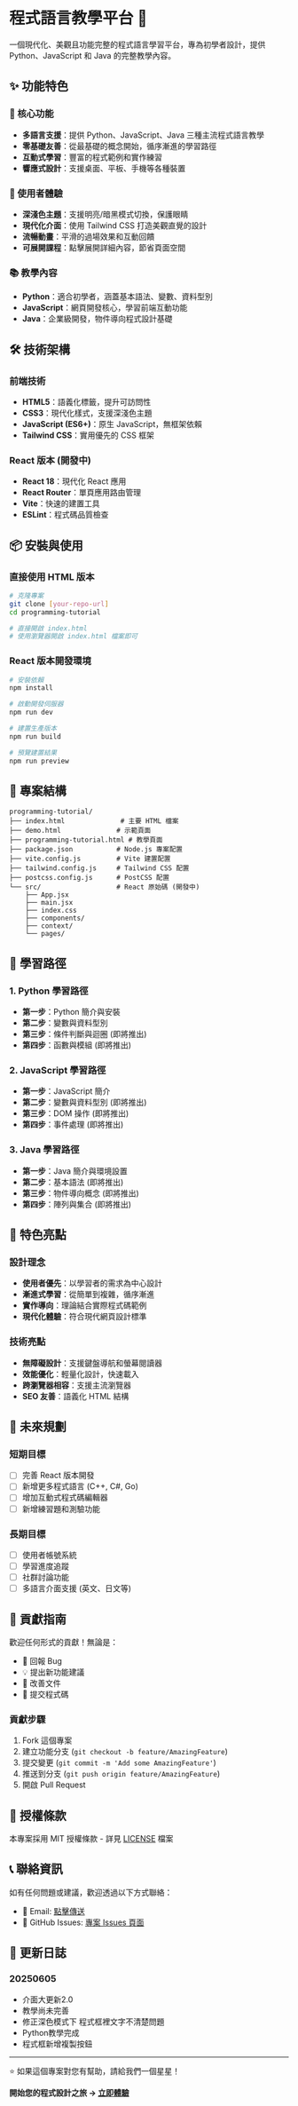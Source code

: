 # 程式語言教學平台 🚀

一個現代化、美觀且功能完整的程式語言學習平台，專為初學者設計，提供 Python、JavaScript 和 Java 的完整教學內容。

## ✨ 功能特色

### 🎯 核心功能
- **多語言支援**：提供 Python、JavaScript、Java 三種主流程式語言教學
- **零基礎友善**：從最基礎的概念開始，循序漸進的學習路徑
- **互動式學習**：豐富的程式範例和實作練習
- **響應式設計**：支援桌面、平板、手機等各種裝置

### 🎨 使用者體驗
- **深淺色主題**：支援明亮/暗黑模式切換，保護眼睛
- **現代化介面**：使用 Tailwind CSS 打造美觀直覺的設計
- **流暢動畫**：平滑的過場效果和互動回饋
- **可展開課程**：點擊展開詳細內容，節省頁面空間

### 📚 教學內容
- **Python**：適合初學者，涵蓋基本語法、變數、資料型別
- **JavaScript**：網頁開發核心，學習前端互動功能
- **Java**：企業級開發，物件導向程式設計基礎

## 🛠️ 技術架構

### 前端技術
- **HTML5**：語義化標籤，提升可訪問性
- **CSS3**：現代化樣式，支援深淺色主題
- **JavaScript (ES6+)**：原生 JavaScript，無框架依賴
- **Tailwind CSS**：實用優先的 CSS 框架

### React 版本 (開發中)
- **React 18**：現代化 React 應用
- **React Router**：單頁應用路由管理
- **Vite**：快速的建置工具
- **ESLint**：程式碼品質檢查

## 📦 安裝與使用

### 直接使用 HTML 版本
```bash
# 克隆專案
git clone [your-repo-url]
cd programming-tutorial

# 直接開啟 index.html
# 使用瀏覽器開啟 index.html 檔案即可
```

### React 版本開發環境
```bash
# 安裝依賴
npm install

# 啟動開發伺服器
npm run dev

# 建置生產版本
npm run build

# 預覽建置結果
npm run preview
```

## 📁 專案結構

```
programming-tutorial/
├── index.html              # 主要 HTML 檔案
├── demo.html              # 示範頁面
├── programming-tutorial.html # 教學頁面
├── package.json           # Node.js 專案配置
├── vite.config.js         # Vite 建置配置
├── tailwind.config.js     # Tailwind CSS 配置
├── postcss.config.js      # PostCSS 配置
└── src/                   # React 原始碼 (開發中)
    ├── App.jsx
    ├── main.jsx
    ├── index.css
    ├── components/
    ├── context/
    └── pages/
```

## 🎯 學習路徑

### 1. Python 學習路徑
- **第一步**：Python 簡介與安裝
- **第二步**：變數與資料型別
- **第三步**：條件判斷與迴圈 (即將推出)
- **第四步**：函數與模組 (即將推出)

### 2. JavaScript 學習路徑
- **第一步**：JavaScript 簡介
- **第二步**：變數與資料型別 (即將推出)
- **第三步**：DOM 操作 (即將推出)
- **第四步**：事件處理 (即將推出)

### 3. Java 學習路徑
- **第一步**：Java 簡介與環境設置
- **第二步**：基本語法 (即將推出)
- **第三步**：物件導向概念 (即將推出)
- **第四步**：陣列與集合 (即將推出)

## 🌟 特色亮點

### 設計理念
- **使用者優先**：以學習者的需求為中心設計
- **漸進式學習**：從簡單到複雜，循序漸進
- **實作導向**：理論結合實際程式碼範例
- **現代化體驗**：符合現代網頁設計標準

### 技術亮點
- **無障礙設計**：支援鍵盤導航和螢幕閱讀器
- **效能優化**：輕量化設計，快速載入
- **跨瀏覽器相容**：支援主流瀏覽器
- **SEO 友善**：語義化 HTML 結構

## 🚀 未來規劃

### 短期目標
- [ ] 完善 React 版本開發
- [ ] 新增更多程式語言 (C++, C#, Go)
- [ ] 增加互動式程式碼編輯器
- [ ] 新增練習題和測驗功能

### 長期目標
- [ ] 使用者帳號系統
- [ ] 學習進度追蹤
- [ ] 社群討論功能
- [ ] 多語言介面支援 (英文、日文等)

## 🤝 貢獻指南

歡迎任何形式的貢獻！無論是：
- 🐛 回報 Bug
- 💡 提出新功能建議
- 📝 改善文件
- 🔧 提交程式碼

### 貢獻步驟
1. Fork 這個專案
2. 建立功能分支 (`git checkout -b feature/AmazingFeature`)
3. 提交變更 (`git commit -m 'Add some AmazingFeature'`)
4. 推送到分支 (`git push origin feature/AmazingFeature`)
5. 開啟 Pull Request

## 📄 授權條款

本專案採用 MIT 授權條款 - 詳見 [LICENSE](LICENSE) 檔案

## 📞 聯絡資訊

如有任何問題或建議，歡迎透過以下方式聯絡：
- 📧 Email: [點擊傳送](d20090405@gmail.com)
- 🐙 GitHub Issues: [專案 Issues 頁面](https://github.com/your-repo/issues)

## 📜 更新日誌

### 20250605 
- 介面大更新2.0 
- 教學尚未完善
- 修正深色模式下 程式框裡文字不清楚問題
- Python教學完成
- 程式框新增複製按鈕
---

⭐ 如果這個專案對您有幫助，請給我們一個星星！

**開始您的程式設計之旅 → [立即體驗](https://xingch0405.github.io/Code-ED/)**
